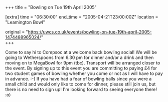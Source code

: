 +++
title = "Bowling on Tue 19th April 2005"

[extra]
time = "06:30:00"
end_time = "2005-04-21T23:00:00Z"
location = "Leamington Bowl"

original = "https://uwcs.co.uk/events/bowling-on-tue-19th-april-2005-1474488965024/"    
+++

Come to say hi to Compsoc at a welcome back bowling social\! We will be going to Wetherspoons from 6.30 pm for dinner and/or a drink and then moving on to MegaBowl for 9pm (tbc). Transport will be arranged closer to the event. By signing up to this event you are committing to paying £4 for two student games of bowling whether you come or not as I will have to pay in advance. :-) If you have had a fear of bowling balls since you were a small child and would only like to come for dinner, please still join us, but there is no need to sign up\! I'm looking forward to seeing everyone there\! :o)

